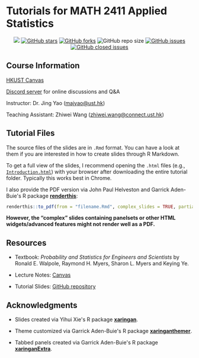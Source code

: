 # Tutorials for MATH 2411 Applied Statistics

<!-- metrics -->
<p align="center">
    <a href="https://hits.seeyoufarm.com"><img src="https://hits.seeyoufarm.com/api/count/incr/badge.svg?url=https%3A%2F%2Fgithub.com%2Fstatwangz%2FMATH-2411-Applied-Statistics&count_bg=%2379C83D&title_bg=%23555555&icon=&icon_color=%23E7E7E7&title=hits&edge_flat=false"/></a>
    <a href="https://github.com/statwangz/MATH-2411-Applied-Statistics/stargazers"><img alt="GitHub stars" src="https://img.shields.io/github/stars/statwangz/MATH-2411-Applied-Statistics"></a>
    <a href="https://github.com/statwangz/MATH-4432-Statistical-Machine-Learning/network"><img alt="GitHub forks" src="https://img.shields.io/github/forks/statwangz/MATH-2411-Applied-Statistics"></a>
    <img alt="GitHub repo size" src="https://img.shields.io/github/repo-size/statwangz/MATH-2411-Applied-Statistics">
    <a href="https://github.com/statwangz/MATH-2411-Applied-Statistics/issues"><img alt="GitHub issues" src="https://img.shields.io/github/issues/statwangz/MATH-2411-Applied-Statistics"></a>
    <a href="https://github.com/statwangz/MATH-2411-Applied-Statistics/issues?q=is%3Aissue+is%3Aclosed"><img alt="GitHub closed issues" src="https://img.shields.io/github/issues-closed/statwangz/MATH-2411-Applied-Statistics"></a>
</p>

## Course Information

[HKUST Canvas](https://canvas.ust.hk/courses/59569)

[Discord server](https://discord.gg/mAGzzwznQK) for online discussions and Q&A
 
Instructor: Dr. Jing Yao (<majyao@ust.hk>)

Teaching Assistant: Zhiwei Wang (<zhiwei.wang@connect.ust.hk>)

## Tutorial Files

The source files of the slides are in `.Rmd` format.
You can have a look at them if you are interested in how to create slides through R Markdown.

To get a full view of the slides, I recommend opening the `.html` files (e.g., [`Introduction.html`](https://github.com/statwangz/MATH-2411-Applied-Statistics/blob/main/T01%20A%20Brief%20Introduction%20to%20R/Introduction.html)) with your browser after downloading the entire tutorial folder.
Typically this works best in Chrome.

I also provide the PDF version via John Paul Helveston and Garrick Aden-Buie's R package [**renderthis**](https://github.com/jhelvy/renderthis):
```r
renderthis::to_pdf(from = "filename.Rmd", complex_slides = TRUE, partial_slides = FALSE)
```
**However, the “complex” slides containing panelsets or other HTML widgets/advanced features might not render well as a PDF.**

## Resources

- Textbook: _Probability and Statistics for Engineers and Scientists_  by Ronald E. Walpole, Raymond H. Myers, Sharon L. Myers and Keying Ye.

- Lecture Notes: [Canvas](https://canvas.ust.hk/courses/59569)

- Tutorial Slides: [GitHub repository](https://github.com/statwangz/MATH-2411-Applied-Statistics)

## Acknowledgments

- Slides created via Yihui Xie's R package [**xaringan**](https://github.com/yihui/xaringan).

- Theme customized via Garrick Aden-Buie's R package [**xaringanthemer**](https://github.com/gadenbuie/xaringanthemer).

- Tabbed panels created via Garrick Aden-Buie's R package [**xaringanExtra**](https://github.com/gadenbuie/xaringanExtra/).